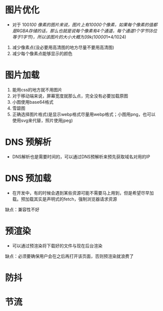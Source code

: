 # 图片优化
- 对于 100*100 像素的图片来说，图片上有10000个像素，如果每个像素的值都是RGBA存储的话，那么也就是说每个像素有4个通道，每个通道1个字节(8位等于1字节)，所以该图片的大小大概为39k(10000*1*4/1024)

1. 减少像素点(没必要用高清图的地方尽量不要用高清图)
2. 减少每个像素点能够显示的颜色

# 图片加载
  1. 能用css的地方就不用图片
  2. 对于移动端来说，屏幕宽度就那么点，完全没有必要加载原图
  3. 小图使用base64格式
  4. 雪碧图
  5. 正确选择图片格式(是显示webp格式尽量用webp格式；小图用png，也可以使用svg来代替，照片使用jpeg)

# DNS 预解析
  - DNS解析也是需要时间的，可以通过DNS预解析来预先获取域名对用的IP
  <Link rel="dns-prefetch" href="https://www.baidu.com">

# DNS 预加载
  - 在开发中，有的时候会遇到某些资源可能不需要马上用到，但是希望尽早加载。预加载其实是声明式的fetch，强制浏览器请求资源
  <Link rel="preload" href="https://example.com">
  缺点：兼容性不好

# 预渲染
  - 可以通过预渲染将下载好的文件与现在后台渲染
  <Link rel="prerender" href="https://example.com">
  缺点：必须要确保用户会在之后再打开该页面，否则预渲染就浪费了

# 防抖

# 节流